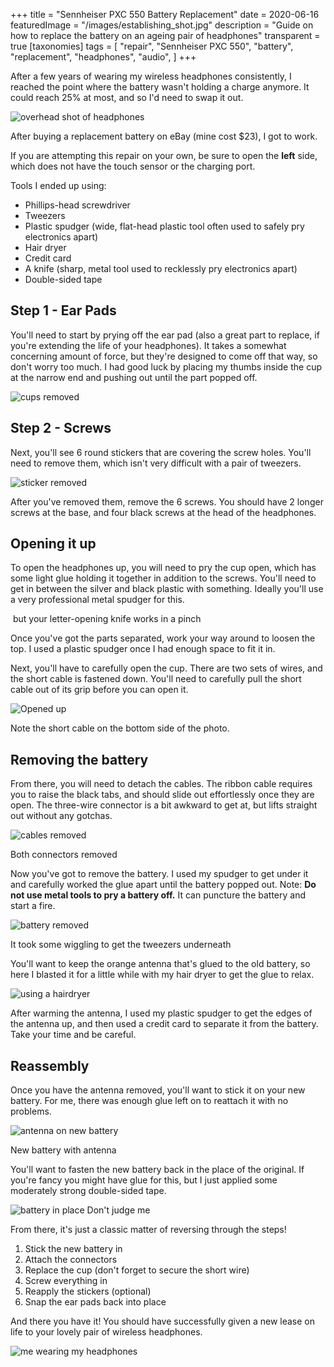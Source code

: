 +++
title = "Sennheiser PXC 550 Battery Replacement"
date = 2020-06-16
featuredImage = "/images/establishing_shot.jpg"
description = "Guide on how to replace the battery on an ageing pair of headphones"
transparent = true
[taxonomies]
tags = [
    "repair",
    "Sennheiser PXC 550",
    "battery",
    "replacement",
    "headphones",
    "audio",
  ]
+++

After a few years of wearing my wireless headphones consistently, I reached the point where the battery wasn't holding a charge anymore. It could reach 25% at most, and so I'd need to swap it out.


![overhead shot of headphones](./establishing_shot.jpg)

After buying a replacement battery on eBay (mine cost <span>&dollar;</span>23), I got to work.

If you are attempting this repair on your own, be sure to open the **left** side, which does not have the touch sensor or the charging port.

Tools I ended up using:

- Phillips-head screwdriver
- Tweezers
- Plastic spudger (wide, flat-head plastic tool often used to safely pry electronics apart)
- Hair dryer
- Credit card
- A knife (sharp, metal tool used to recklessly pry electronics apart)
- Double-sided tape

## Step 1 - Ear Pads

You'll need to start by prying off the ear pad (also a great part to replace, if you're extending the life of your headphones). It takes a somewhat concerning amount of force, but they're designed to come off that way, so don't worry too much. I had good luck by placing my thumbs inside the cup at the narrow end and pushing out until the part popped off.

![cups removed](./cup_removed.jpg)

## Step 2 - Screws

Next, you'll see 6 round stickers that are covering the screw holes. You'll need to remove them, which isn't very difficult with a pair of tweezers.

![sticker removed](./removing_stickers.jpg)

After you've removed them, remove the 6 screws. You should have 2 longer screws at the base, and four black screws at the head of the headphones.

## Opening it up

To open the headphones up, you will need to pry the cup open, which has some light glue holding it together in addition to the screws. You'll need to get in between the silver and black plastic with something. Ideally you'll use a very professional metal spudger for this.

<Image relativePath="pxc_repair/prying_open.jpg">
  but your letter-opening knife works in a pinch
</Image>

Once you've got the parts separated, work your way around to loosen the top. I used a plastic spudger once I had enough space to fit it in.

Next, you'll have to carefully open the cup. There are two sets of wires, and the short cable is fastened down. You'll need to carefully pull the short cable out of its grip before you can open it.


![Opened up](./opened_up.jpg)

Note the short cable on the bottom side of the photo.

## Removing the battery

From there, you will need to detach the cables. The ribbon cable requires you to raise the black tabs, and should slide out effortlessly once they are open. The three-wire connector is a bit awkward to get at, but lifts straight out without any gotchas.

![cables removed](./connectors_open.jpg)

Both connectors removed

Now you've got to remove the battery. I used my spudger to get under it and carefully worked the glue apart until the battery popped out. Note: <strong>Do not use metal tools to pry a battery off.</strong> It can puncture the battery and start a fire.

![battery removed](./battery_removed.jpg)

It took some wiggling to get the tweezers underneath


You'll want to keep the orange antenna that's glued to the old battery, so here I blasted it for a little while with my hair dryer to get the glue to relax.

![using a hairdryer](./hairdryer.jpg)

After warming the antenna, I used my plastic spudger to get the edges of the antenna up, and then used a credit card to separate it from the battery. Take your time and be careful.

## Reassembly

Once you have the antenna removed, you'll want to stick it on your new battery. For me, there was enough glue left on to reattach it with no problems.

![antenna on new battery](./new_battery.jpg)

New battery with antenna

You'll want to fasten the new battery back in the place of the original. If you're fancy you might have glue for this, but I just applied some moderately strong double-sided tape.

![battery in place](./tape.jpg)
Don't judge me

From there, it's just a classic matter of reversing through the steps!

1. Stick the new battery in
2. Attach the connectors
3. Replace the cup (don't forget to secure the short wire)
4. Screw everything in
5. Reapply the stickers (optional)
6. Snap the ear pads back into place

And there you have it! You should have successfully given a new lease on life to your lovely pair of wireless headphones.

![me wearing my headphones](./headshot.jpg)
